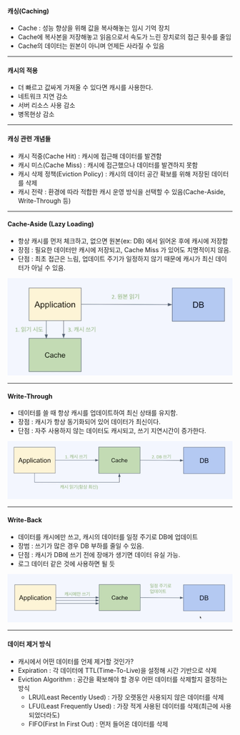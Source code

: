 #### 캐싱(Caching)

- Cache : 성능 향상을 위해 값을 복사해놓는 임시 기억 장치
- Cache에 복사본을 저장해놓고 읽음으로서 속도가 느린 장치로의 접근 횟수를 줄임
- Cache의 데이터는 원본이 아니며 언제든 사라질 수 있음

---

#### 캐시의 적용

- 더 빠르고 값싸게 가져올 수 있다면 캐시를 사용한다.
- 네트워크 지연 감소
- 서버 리소스 사용 감소
- 병목현상 감소

---

#### 캐싱 관련 개념들

- 캐시 적중(Cache Hit) : 캐시에 접근해 데이터를 발견함
- 캐시 미스(Cache Miss) : 캐시에 접근했으나 데이터를 발견하지 못함
- 캐시 삭제 정책(Eviction Policy) : 캐시의 데이터 공간 확보를 위해 저장된 데이터를 삭제
- 캐시 전략 : 환경에 따라 적합한 캐시 운영 방식을 선택할 수 있음(Cache-Aside, Write-Through 등)

---

#### Cache-Aside (Lazy Loading)

- 항상 캐시를 먼저 체크하고, 없으면 원본(ex: DB) 에서 읽어온 후에 캐시에 저장함
- 장점 : 필요한 데이터만 캐시에 저장되고, Cache Miss 가 있어도 치명적이지 않음.
- 단점 : 최초 접근은 느림, 업데이트 주기가 일정하지 않기 때문에 캐시가 최신 데이터가 아닐 수 있음.

![Cache-Aside](./images/Cache-Aside.png)

---

#### Write-Through

- 데이터를 쓸 때 항상 캐시를 업데이트하여 최신 상태를 유지함.
- 장점 : 캐시가 항상 동기화되어 있어 데이터가 최신이다.
- 단점 : 자주 사용하지 않는 데이터도 캐시되고, 쓰기 지연시간이 증가한다.

![Write-Through](./images/Write-Through.png)

---

#### Write-Back

- 데이터를 캐시에만 쓰고, 캐시의 데이터를 일정 주기로 DB에 업데이트
- 장범 : 쓰기가 많은 경우 DB 부하를 줄일 수 있음.
- 단점 : 캐시가 DB에 쓰기 전에 장애가 생기면 데이터 유실 가능.
- 로그 데이터 같은 것에 사용하면 될 듯

![Write-Back](./images/Write-Back.png)

---

#### 데이터 제거 방식

- 캐시에서 어떤 데이터를 언제 제거할 것인가?
- Expiration : 각 데이터에 TTL(Time-To-Live)을 설정해 시간 기반으로 삭제
- Eviction Algorithm : 공간을 확보해야 할 경우 어떤 데이터를 삭제할지 결정하는 방식
  - LRU(Least Recently Used) : 가장 오랫동안 사용되지 않은 데이터를 삭제
  - LFU(Least Frequently Used) : 가장 적게 사용된 데이터를 삭제(최근에 사용되었더라도)
  - FIFO(First In First Out) : 먼저 들어온 데이터를 삭제